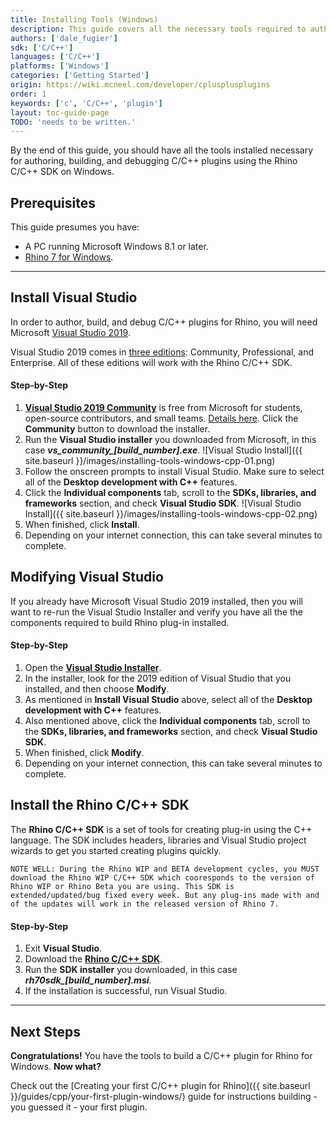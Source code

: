 ```yaml
---
title: Installing Tools (Windows)
description: This guide covers all the necessary tools required to author Rhino plugins in C/C++ on Windows.
authors: ['dale_fugier']
sdk: ['C/C++']
languages: ['C/C++']
platforms: ['Windows']
categories: ['Getting Started']
origin: https://wiki.mcneel.com/developer/cplusplusplugins
order: 1
keywords: ['c', 'C/C++', 'plugin']
layout: toc-guide-page
TODO: 'needs to be written.'
---
```



By the end of this guide, you should have all the tools installed necessary for authoring, building, and debugging C/C++ plugins using the Rhino C/C++ SDK on Windows.

## Prerequisites

This guide presumes you have:

- A PC running Microsoft Windows 8.1 or later.
- [Rhino 7 for Windows](https://www.rhino3d.com/download).

---

## Install Visual Studio
In order to author, build, and debug C/C++ plugins for Rhino, you will need Microsoft [Visual Studio 2019](https://www.visualstudio.com/en-us/visual-studio-homepage-vs.aspx).

Visual Studio 2019 comes in [three editions](https://www.visualstudio.com/downloads): Community, Professional, and Enterprise. All of these editions will work with the Rhino C/C++ SDK.

#### Step-by-Step

1. **[Visual Studio 2019 Community](https://www.visualstudio.com/vs/community/)** is free from Microsoft for students, open-source contributors, and small teams. [Details here](https://visualstudio.microsoft.com/license-terms/mlt031819/).  Click the **Community** button to download the installer.
2. Run the **Visual Studio installer** you downloaded from Microsoft, in this case ***vs_community_[build_number].exe***.
    ![Visual Studio Install]({{ site.baseurl }}/images/installing-tools-windows-cpp-01.png)
3. Follow the onscreen prompts to install Visual Studio. Make sure to select all of the **Desktop development with C++** features.
4. Click the **Individual components** tab, scroll to the **SDKs, libraries, and frameworks** section, and check **Visual Studio SDK**.
    ![Visual Studio Install]({{ site.baseurl }}/images/installing-tools-windows-cpp-02.png)
5. When finished, click **Install**.
6. Depending on your internet connection, this can take several minutes to complete.

## Modifying Visual Studio

If you already have Microsoft Visual Studio 2019 installed, then you will want to re-run the Visual Studio Installer and verify you have all the the components required to build Rhino plug-in installed.

#### Step-by-Step
1. Open the **[Visual Studio Installer](https://docs.microsoft.com/en-us/visualstudio/install/modify-visual-studio?view=vs-2019)**.
2. In the installer, look for the 2019 edition of Visual Studio that you installed, and then choose **Modify**.
3. As mentioned in **Install Visual Studio** above, select all of the **Desktop development with C++** features.
4. Also mentioned above, click the **Individual components** tab, scroll to the **SDKs, libraries, and frameworks** section, and check **Visual Studio SDK**.
5. When finished, click **Modify**.
6. Depending on your internet connection, this can take several minutes to complete.

## Install the Rhino C/C++ SDK

The **Rhino C/C++ SDK** is a set of tools for creating plug-in using the C++ language. The SDK includes headers, libraries and Visual Studio project wizards to get you started creating plugins quickly.

```
NOTE WELL: During the Rhino WIP and BETA development cycles, you MUST download the Rhino WIP C/C++ SDK which cooresponds to the version of Rhino WIP or Rhino Beta you are using. This SDK is extended/updated/bug fixed every week. But any plug-ins made with and of the updates will work in the released version of Rhino 7.
```

#### Step-by-Step

1. Exit **Visual Studio**.
2. Download the **[Rhino C/C++ SDK](https://www.rhino3d.com/download/Rhino-SDK/7.0/wip)**.
3. Run the **SDK installer** you downloaded, in this case ***rh70sdk_[build_number].msi***.
4. If the installation is successful, run Visual Studio.

---

## Next Steps

**Congratulations!** You have the tools to build a C/C++ plugin for Rhino for Windows. **Now what?**

Check out the [Creating your first C/C++ plugin for Rhino]({{ site.baseurl }}/guides/cpp/your-first-plugin-windows/) guide for instructions building - you guessed it - your first plugin.
